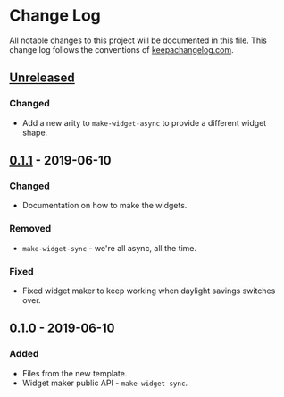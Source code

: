 # Change Log
All notable changes to this project will be documented in this file. This change log follows the conventions of [keepachangelog.com](http://keepachangelog.com/).

## [Unreleased]
### Changed
- Add a new arity to `make-widget-async` to provide a different widget shape.

## [0.1.1] - 2019-06-10
### Changed
- Documentation on how to make the widgets.

### Removed
- `make-widget-sync` - we're all async, all the time.

### Fixed
- Fixed widget maker to keep working when daylight savings switches over.

## 0.1.0 - 2019-06-10
### Added
- Files from the new template.
- Widget maker public API - `make-widget-sync`.

[Unreleased]: https://github.com/your-name/datomic-lecture/compare/0.1.1...HEAD
[0.1.1]: https://github.com/your-name/datomic-lecture/compare/0.1.0...0.1.1
